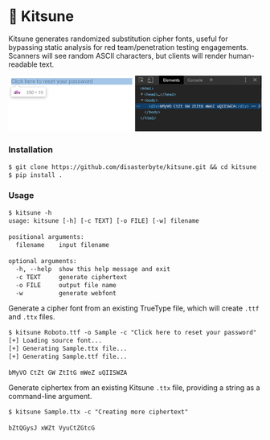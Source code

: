 # 🦊 Kitsune

Kitsune generates randomized substitution cipher fonts, useful for bypassing static analysis for red team/penetration testing engagements. Scanners will see random ASCII characters, but clients will render human-readable text.

![seeing is believing](example.png)

### Installation

```console
$ git clone https://github.com/disasterbyte/kitsune.git && cd kitsune
$ pip install .
```

### Usage

```console
$ kitsune -h
usage: kitsune [-h] [-c TEXT] [-o FILE] [-w] filename

positional arguments:
  filename    input filename

optional arguments:
  -h, --help  show this help message and exit
  -c TEXT     generate ciphertext
  -o FILE     output file name
  -w          generate webfont
```

Generate a cipher font from an existing TrueType file, which will create `.ttf` and `.ttx` files. 

```console
$ kitsune Roboto.ttf -o Sample -c "Click here to reset your password"
[+] Loading source font...
[+] Generating Sample.ttx file...
[+] Generating Sample.ttf file...

bMyVO CtZt GW ZtItG mWeZ uQIISWZA
```

Generate ciphertex from an existing Kitsune `.ttx` file, providing a string as a command-line argument.

```console
$ kitsune Sample.ttx -c "Creating more ciphertext"

bZtQGysJ xWZt VyuCtZGtcG
```
